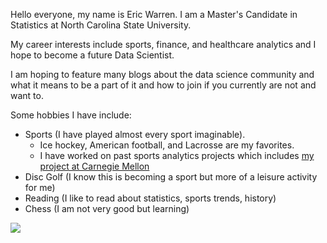 Hello everyone, my name is Eric Warren. I am a Master's Candidate in Statistics at North Carolina State University. 

My career interests include sports, finance, and healthcare analytics and I hope to become a future Data Scientist.

I am hoping to feature many blogs about the data science community and what it means to be a part of it and how to join if you currently are not and want to.

Some hobbies I have include:
  + Sports (I have played almost every sport imaginable).
    + Ice hockey, American football, and Lacrosse are my favorites.
    + I have worked on past sports analytics projects which includes [my project at Carnegie Mellon](https://3foak4-eric-warren.shinyapps.io/nhl_player_projected_salaries/)
  + Disc Golf (I know this is becoming a sport but more of a leisure activity for me)
  + Reading (I like to read about statistics, sports trends, history)
  + Chess (I am not very good but learning)

![](/Eric%20Warren%20Headshot.png)
